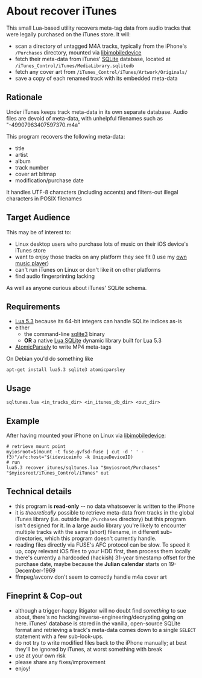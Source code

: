 # About recover iTunes

This small Lua-based utility recovers meta-tag data from audio tracks that were legally purchased on the iTunes store. It will:

* scan a directory of untagged M4A tracks, typically from the iPhone's `/Purchases` directory, mounted via [libimobiledevice](http://www.libimobiledevice.org)
* fetch their meta-data from iTunes' [SQLite](http://www.sqlite.org) database, located at `/iTunes_Control/iTunes/MediaLibrary.sqlitedb`
* fetch any cover art from `/iTunes_Control/iTunes/Artwork/Originals/`
* save a copy of each renamed track with its embedded meta-data


## Rationale

Under iTunes keeps track meta-data in its own separate database. Audio files are devoid of meta-data, with unhelpful filenames such as "-49907963407597370.m4a"

This program recovers the following meta-data:

* title
* artist
* album
* track number
* cover art bitmap
* modification/purchase date

It handles UTF-8 characters (including accents) and filters-out illegal characters in POSIX filenames


## Target Audience

This may be of interest to:

* Linux desktop users who purchase lots of music on their iOS device's iTunes store
* want to enjoy those tracks on any platform they see fit (I use my [own music player](http://www.laufenberg.ch/lxmusic/))
* can't run iTunes on Linux or don't like it on other platforms
* find audio fingerprinting lacking

As well as anyone curious about iTunes' SQLite schema.


## Requirements

* [Lua 5.3](http://github.com/lua) because its 64-bit integers can handle SQLite indices as-is
* either
  * the command-line [sqlite3](https://packages.debian.org/jessie/sqlite3) binary
  * **OR** a native [Lua SQLite](https://github.com/LuaDist2/lsqlite3) dynamic library built for Lua 5.3
* [AtomicParsely](https://github.com/wez/atomicparsley) to write MP4 meta-tags

On Debian you'd do something like

    apt-get install lua5.3 sqlite3 atomicparsley


## Usage

    sqltunes.lua <in_tracks_dir> <in_itunes_db_dir> <out_dir>



## Example

After having mounted your iPhone on Linux via [libimobiledevice](http://www.libimobiledevice.org):

    # retrieve mount point
    myiosroot=$(mount -t fuse.gvfsd-fuse | cut -d ' ' -f3)"/afc:host="$(ideviceinfo -k UniqueDeviceID)
    # run
    lua5.3 recover_itunes/sqltunes.lua "$myiosroot/Purchases" "$myiosroot/iTunes_Control/iTunes" out


## Technical details

* this program is **read-only** -- no data whatsoever is written to the iPhone
* it is *theoretically* possible to retrieve meta-data from tracks in the global iTunes library (i.e. outside the `/Purchases` directory) but this program isn't designed for it. In a large audio library you're likely to encounter multiple tracks with the same (short) filename, in different sub-directories, which this program doesn't currently handle.
* reading files directly via FUSE's AFC protocol can be slow. To speed it up, copy relevant iOS files to your HDD first, then process them locally
* there's currently a hardcoded (hackish) 31-year timestamp offset for the purchase date, maybe because the **Julian calendar** starts on 19-December-1969
* ffmpeg/avconv don't seem to correctly handle m4a cover art


## Fineprint & Cop-out

* although a trigger-happy litigator will no doubt find *something* to sue about, there's no hacking/reverse-engineering/decrypting going on here. iTunes' database is stored in the vanilla, open-source SQLite format and retrieving a track's meta-data comes down to a single `SELECT` statement with a few sub-look-ups.
* do not try to write modified files back to the iPhone manually; at best they'll be ignored by iTunes, at worst something with break
* use at your own risk
* please share any fixes/improvement
* enjoy!

